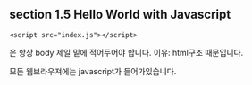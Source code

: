 ## section 1.5 Hello World with Javascript

```
<script src="index.js"></script>
```
은 항상 body 제일 밑에 적어두어야 합니다.
이유: html구조 때문입니다.

모든 웹브라우져에는 javascript가 들어가있습니다. 
